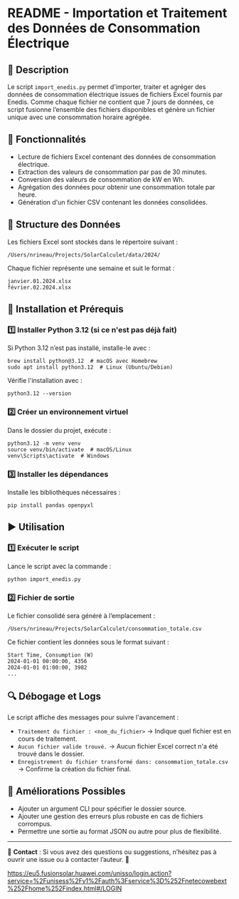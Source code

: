 # README - Importation et Traitement des Données de Consommation Électrique

## 📌 Description
Le script `import_enedis.py` permet d'importer, traiter et agréger des données de consommation électrique issues de fichiers Excel fournis par Enedis. Comme chaque fichier ne contient que 7 jours de données, ce script fusionne l’ensemble des fichiers disponibles et génère un fichier unique avec une consommation horaire agrégée.

## 🚀 Fonctionnalités
- Lecture de fichiers Excel contenant des données de consommation électrique.
- Extraction des valeurs de consommation par pas de 30 minutes.
- Conversion des valeurs de consommation de kW en Wh.
- Agrégation des données pour obtenir une consommation totale par heure.
- Génération d'un fichier CSV contenant les données consolidées.

## 📂 Structure des Données
Les fichiers Excel sont stockés dans le répertoire suivant :
```
/Users/nrineau/Projects/SolarCalculet/data/2024/
```
Chaque fichier représente une semaine et suit le format :
```
janvier.01.2024.xlsx
février.02.2024.xlsx
```

## 🔧 Installation et Prérequis
### 1️⃣ Installer Python 3.12 (si ce n'est pas déjà fait)
Si Python 3.12 n’est pas installé, installe-le avec :
```
brew install python@3.12  # macOS avec Homebrew
sudo apt install python3.12  # Linux (Ubuntu/Debian)
```
Vérifie l'installation avec :
```
python3.12 --version
```

### 2️⃣ Créer un environnement virtuel
Dans le dossier du projet, exécute :
```
python3.12 -m venv venv
source venv/bin/activate  # macOS/Linux
venv\Scripts\activate  # Windows
```

### 3️⃣ Installer les dépendances
Installe les bibliothèques nécessaires :
```
pip install pandas openpyxl
```

## ▶️ Utilisation
### 1️⃣ Exécuter le script
Lance le script avec la commande :
```
python import_enedis.py
```

### 2️⃣ Fichier de sortie
Le fichier consolidé sera généré à l’emplacement :
```
/Users/nrineau/Projects/SolarCalculet/consommation_totale.csv
```
Ce fichier contient les données sous le format suivant :
```
Start Time, Consumption (W)
2024-01-01 00:00:00, 4356
2024-01-01 01:00:00, 3982
...
```

## 🔍 Débogage et Logs
Le script affiche des messages pour suivre l'avancement :
- `Traitement du fichier : <nom_du_fichier>` → Indique quel fichier est en cours de traitement.
- `Aucun fichier valide trouvé.` → Aucun fichier Excel correct n'a été trouvé dans le dossier.
- `Enregistrement du fichier transformé dans: consommation_totale.csv` → Confirme la création du fichier final.

## 📌 Améliorations Possibles
- Ajouter un argument CLI pour spécifier le dossier source.
- Ajouter une gestion des erreurs plus robuste en cas de fichiers corrompus.
- Permettre une sortie au format JSON ou autre pour plus de flexibilité.

---

📧 **Contact** : Si vous avez des questions ou suggestions, n’hésitez pas à ouvrir une issue ou à contacter l’auteur. 🚀


https://eu5.fusionsolar.huawei.com/unisso/login.action?service=%2Funisess%2Fv1%2Fauth%3Fservice%3D%252Fnetecowebext%252Fhome%252Findex.html#/LOGIN

